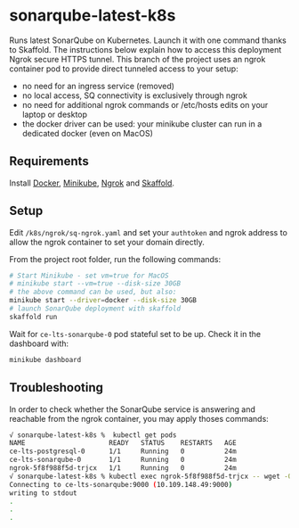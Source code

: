 # sonarqube-latest-k8s
Runs latest SonarQube on Kubernetes. Launch it with one command thanks to Skaffold.
The instructions below explain how to access this deployment Ngrok secure HTTPS tunnel.
This branch of the project uses an ngrok container pod to provide direct tunneled access to your setup:

* no need for an ingress service (removed)
* no local access, SQ connectivity is exclusively through ngrok
* no need for additional ngrok commands or /etc/hosts edits on your laptop or desktop
* the docker driver can be used: your minikube cluster can run in a dedicated docker (even on MacOS) 

## Requirements
Install [Docker](https://www.docker.com), [Minikube](https://minikube.sigs.k8s.io), [Ngrok](https://ngrok.com) and [Skaffold](https://skaffold.dev). 
## Setup

Edit `/k8s/ngrok/sq-ngrok.yaml` and set your `authtoken` and ngrok address to allow the ngrok container to set your domain directly.

From the project root folder, run the following commands:

``` bash
# Start Minikube - set vm=true for MacOS
# minikube start --vm=true --disk-size 30GB
# the above command can be used, but also:
minikube start --driver=docker --disk-size 30GB
# launch SonarQube deployment with skaffold
skaffold run
```

Wait for `ce-lts-sonarqube-0` pod stateful set to be up. Check it in the dashboard with:

``` bash
minikube dashboard
```

## Troubleshooting
In order to check whether the SonarQube service is answering and reachable from the ngrok container, you may apply thoses commands:

``` bash
√ sonarqube-latest-k8s %  kubectl get pods
NAME                     READY   STATUS    RESTARTS   AGE
ce-lts-postgresql-0      1/1     Running   0          24m
ce-lts-sonarqube-0       1/1     Running   0          24m
ngrok-5f8f988f5d-trjcx   1/1     Running   0          24m
√ sonarqube-latest-k8s % kubectl exec ngrok-5f8f988f5d-trjcx -- wget -O- ce-lts-sonarqube:9000
Connecting to ce-lts-sonarqube:9000 (10.109.148.49:9000)
writing to stdout
.
.
.
```
